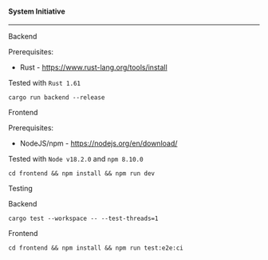 #### System Initiative 

---

Backend

Prerequisites:
 - Rust - https://www.rust-lang.org/tools/install

 Tested with `Rust 1.61`

```
cargo run backend --release
```

Frontend

Prerequisites:
 - NodeJS/npm - https://nodejs.org/en/download/

Tested with `Node v18.2.0` and `npm 8.10.0`

```
cd frontend && npm install && npm run dev
```

Testing

Backend

```
cargo test --workspace -- --test-threads=1
```

Frontend

```
cd frontend && npm install && npm run test:e2e:ci
```
